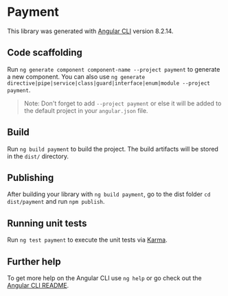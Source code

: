 # Payment

This library was generated with [Angular CLI](https://github.com/angular/angular-cli) version 8.2.14.

## Code scaffolding

Run `ng generate component component-name --project payment` to generate a new component. You can also use `ng generate directive|pipe|service|class|guard|interface|enum|module --project payment`.
> Note: Don't forget to add `--project payment` or else it will be added to the default project in your `angular.json` file. 

## Build

Run `ng build payment` to build the project. The build artifacts will be stored in the `dist/` directory.

## Publishing

After building your library with `ng build payment`, go to the dist folder `cd dist/payment` and run `npm publish`.

## Running unit tests

Run `ng test payment` to execute the unit tests via [Karma](https://karma-runner.github.io).

## Further help

To get more help on the Angular CLI use `ng help` or go check out the [Angular CLI README](https://github.com/angular/angular-cli/blob/master/README.md).
